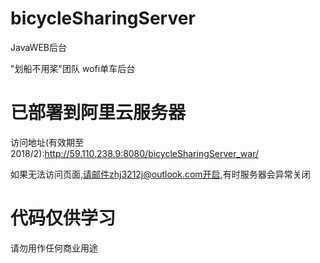 ﻿# bicycleSharingServer
JavaWEB后台

"划船不用桨"团队   wofi单车后台
# 已部署到阿里云服务器
访问地址(有效期至2018/2):http://59.110.238.9:8080/bicycleSharingServer_war/

如果无法访问页面,请邮件zhj3212j@outlook.com开启,有时服务器会异常关闭
# 代码仅供学习
请勿用作任何商业用途
